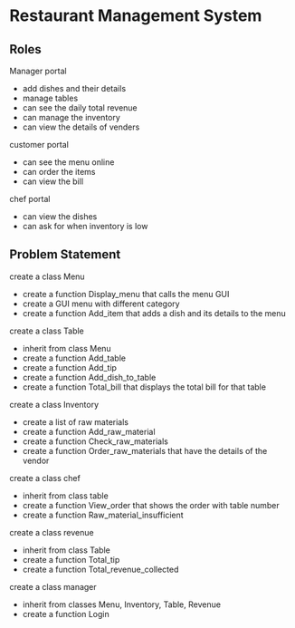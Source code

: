 # Restaurant Management System

## Roles

Manager portal
- add dishes and their details
- manage tables
- can see the daily total revenue
- can manage the inventory
- can view the details of venders

customer portal
- can see the menu online
- can order the items
- can view the bill

chef portal
- can view the dishes
- can ask for when inventory is low

## Problem Statement

create a class Menu
- create a function Display_menu that calls the menu GUI
- create a GUI menu with different category
- create a function Add_item that adds a dish and its details to the menu

create a class Table
- inherit from class Menu
- create a function Add_table
- create a function Add_tip
- create a function Add_dish_to_table
- create a function Total_bill that displays the total bill for that table

create a class Inventory
- create a list of raw materials
- create a function Add_raw_material
- create a function Check_raw_materials
- create a function Order_raw_materials that have the details of the vendor
 
create a class chef
- inherit from class table
- create a function View_order that shows the order with table number 
- create a function Raw_material_insufficient
 
create a class revenue
- inherit from class Table
- create a function Total_tip
- create a function Total_revenue_collected

create a class manager
- inherit from classes Menu, Inventory, Table, Revenue
- create a function Login
